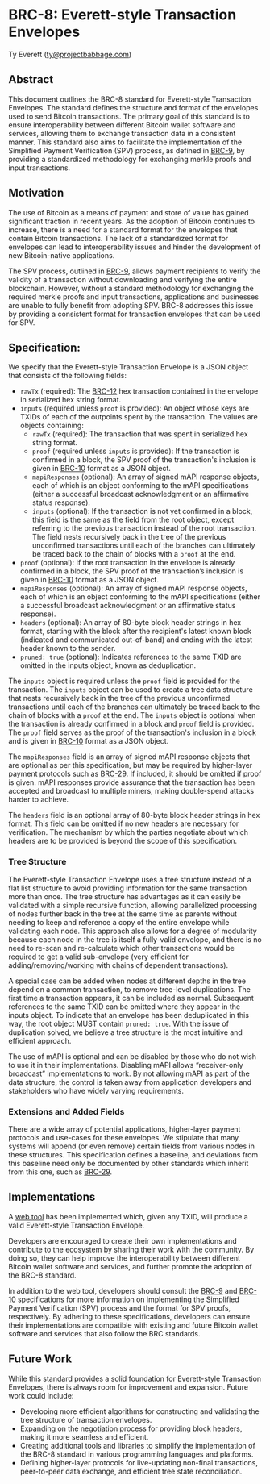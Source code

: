 # BRC-8: Everett-style Transaction Envelopes

Ty Everett (ty@projectbabbage.com)

## Abstract

This document outlines the BRC-8 standard for Everett-style Transaction Envelopes. The standard defines the structure and format of the envelopes used to send Bitcoin transactions. The primary goal of this standard is to ensure interoperability between different Bitcoin wallet software and services, allowing them to exchange transaction data in a consistent manner. This standard also aims to facilitate the implementation of the Simplified Payment Verification (SPV) process, as defined in [BRC-9](./0009.md), by providing a standardized methodology for exchanging merkle proofs and input transactions.

## Motivation

The use of Bitcoin as a means of payment and store of value has gained significant traction in recent years. As the adoption of Bitcoin continues to increase, there is a need for a standard format for the envelopes that contain Bitcoin transactions. The lack of a standardized format for envelopes can lead to interoperability issues and hinder the development of new Bitcoin-native applications.

The SPV process, outlined in [BRC-9](./0009.md), allows payment recipients to verify the validity of a transaction without downloading and verifying the entire blockchain. However, without a standard methodology for exchanging the required merkle proofs and input transactions, applications and businesses are unable to fully benefit from adopting SPV. BRC-8 addresses this issue by providing a consistent format for transaction envelopes that can be used for SPV.

## Specification:

We specify that the Everett-style Transaction Envelope is a JSON object that consists of the following fields:

- `rawTx` (required): The [BRC-12](./0012.md) hex transaction contained in the envelope in serialized hex string format.
- `inputs` (required unless `proof` is provided): An object whose keys are TXIDs of each of the outpoints spent by the transaction. The values are objects containing:
  - `rawTx` (required): The transaction that was spent in serialized hex string format.
  - `proof` (required unless `inputs` is provided): If the transaction is confirmed in a block, the SPV proof of the transaction's inclusion is given in [BRC-10](./0010.md) format as a JSON object.
  - `mapiResponses` (optional): An array of signed mAPI response objects, each of which is an object conforming to the mAPI specifications (either a successful broadcast acknowledgment or an affirmative status response).
  - `inputs` (optional): If the transaction is not yet confirmed in a block, this field is the same as the field from the root object, except referring to the previous transaction instead of the root transaction. The field nests recursively back in the tree of the previous unconfirmed transactions until each of the branches can ultimately be traced back to the chain of blocks with a `proof` at the end.
- `proof` (optional): If the root transaction in the envelope is already confirmed in a block, the SPV proof of the transaction’s inclusion is given in [BRC-10](./0010.md) format as a JSON object.
- `mapiResponses` (optional): An array of signed mAPI response objects, each of which is an object conforming to the mAPI specifications (either a successful broadcast acknowledgment or an affirmative status response).
- `headers` (optional): An array of 80-byte block header strings in hex format, starting with the block after the recipient's latest known block (indicated and communicated out-of-band) and ending with the latest header known to the sender.
- `pruned: true` (optional): Indicates references to the same TXID are omitted in the inputs object, known as deduplication.

The `inputs` object is required unless the `proof` field is provided for the transaction. The `inputs` object can be used to create a tree data structure that nests recursively back in the tree of the previous unconfirmed transactions until each of the branches can ultimately be traced back to the chain of blocks with a `proof` at the end. The `inputs` object is optional when the transaction is already confirmed in a block and `proof` field is provided. The `proof` field serves as the proof of the transaction's inclusion in a block and is given in [BRC-10](./0010.md) format as a JSON object.

The `mapiResponses` field is an array of signed mAPI response objects that are optional as per this specification, but may be required by higher-layer payment protocols such as [BRC-29](../payments/0029.md). If included, it should be omitted if proof is given. mAPI responses provide assurance that the transaction has been accepted and broadcast to multiple miners, making double-spend attacks harder to achieve.

The `headers` field is an optional array of 80-byte block header strings in hex format. This field can be omitted if no new headers are necessary for verification. The mechanism by which the parties negotiate about which headers are to be provided is beyond the scope of this specification.

### Tree Structure

The Everett-style Transaction Envelope uses a tree structure instead of a flat list structure to avoid providing information for the same transaction more than once. The tree structure has advantages as it can easily be validated with a simple recursive function, allowing parallelized processing of nodes further back in the tree at the same time as parents without needing to keep and reference a copy of the entire envelope while validating each node. This approach also allows for a degree of modularity because each node in the tree is itself a fully-valid envelope, and there is no need to re-scan and re-calculate which other transactions would be required to get a valid sub-envelope (very efficient for adding/removing/working with chains of dependent transactions).

A special case can be added when nodes at different depths in the tree depend on a common transaction, to remove tree-level duplications. The first time a transaction appears, it can be included as normal. Subsequent references to the same TXID can be omitted where they appear in the inputs object. To indicate that an envelope has been deduplicated in this way, the root object MUST contain `pruned: true`. With the issue of duplication solved, we believe a tree structure is the most intuitive and efficient approach.

The use of mAPI is optional and can be disabled by those who do not wish to use it in their implementations. Disabling mAPI allows “receiver-only broadcast” implementations to work. By not allowing mAPI as part of the data structure, the control is taken away from application developers and stakeholders who have widely varying requirements.

### Extensions and Added Fields

There are a wide array of potential applications, higher-layer payment protocols and use-cases for these envelopes. We stipulate that many systems will append (or even remove) certain fields from various nodes in these structures. This specification defines a baseline, and deviations from this baseline need only be documented by other standards which inherit from this one, such as [BRC-29](../payments/0029.md).

## Implementations

A [web tool](https://hashwrap.babbage.systems) has been implemented which, given any TXID, will produce a valid Everett-style Transaction Envelope.

Developers are encouraged to create their own implementations and contribute to the ecosystem by sharing their work with the community. By doing so, they can help improve the interoperability between different Bitcoin wallet software and services, and further promote the adoption of the BRC-8 standard.

In addition to the web tool, developers should consult the [BRC-9](./0009.md) and [BRC-10](./0010.md) specifications for more information on implementing the Simplified Payment Verification (SPV) process and the format for SPV proofs, respectively. By adhering to these specifications, developers can ensure their implementations are compatible with existing and future Bitcoin wallet software and services that also follow the BRC standards.

## Future Work

While this standard provides a solid foundation for Everett-style Transaction Envelopes, there is always room for improvement and expansion. Future work could include:

- Developing more efficient algorithms for constructing and validating the tree structure of transaction envelopes.
- Expanding on the negotiation process for providing block headers, making it more seamless and efficient.
- Creating additional tools and libraries to simplify the implementation of the BRC-8 standard in various programming languages and platforms.
- Defining higher-layer protocols for live-updating non-final transactions, peer-to-peer data exchange, and efficient tree state reconciliation.
